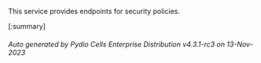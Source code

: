 






This service provides endpoints for security policies.

[:summary]

###### Auto generated by Pydio Cells Enterprise Distribution v4.3.1-rc3 on 13-Nov-2023
